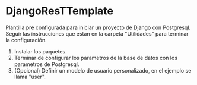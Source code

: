 # DjangoResTTemplate
Plantilla pre configurada para iniciar un proyecto de Django con Postgresql.
Seguir las instrucciones que estan en la carpeta "Utilidades" para terminar la configuración.
  1) Instalar los paquetes.
  2) Terminar de configurar los parametros de la base de datos con los parametros de Postgresql.
  3) (Opcional) Definir un modelo de usuario personalizado, en el ejemplo se llama "user".
